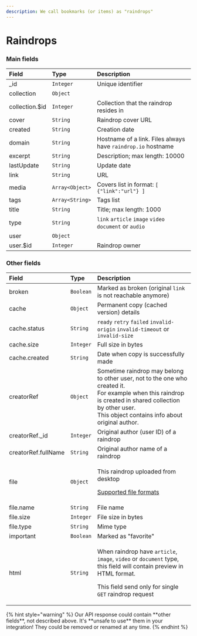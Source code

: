 ```yaml
---
description: We call bookmarks (or items) as "raindrops"
---
```


# Raindrops

### Main fields

| Field | Type | Description |
| :--- | :--- | :--- |
| \_id | `Integer` | Unique identifier |
| collection | `Object` | ​ |
| collection.$id | `Integer` | Collection that the raindrop resides in |
| cover | `String` | Raindrop cover URL |
| created | `String` | Creation date |
| domain | `String` | Hostname of a link. Files always have `raindrop.io` hostname |
| excerpt | `String` | Description; max length: 10000 |
| lastUpdate | `String` | Update date |
| link | `String` | URL |
| media | `Array<Object>` | ​Covers list in format: `[ {"link":"url"} ]` |
| tags | `Array<String>` | Tags list |
| title | `String` | Title; max length: 1000 |
| type | `String` | `link` `article` `image` `video` `document` or `audio` |
| user | `Object` | ​ |
| user.$id | `Integer` | Raindrop owner |

### Other fields

<table>
  <thead>
    <tr>
      <th style="text-align:left">Field</th>
      <th style="text-align:left">Type</th>
      <th style="text-align:left">Description</th>
    </tr>
  </thead>
  <tbody>
    <tr>
      <td style="text-align:left">broken</td>
      <td style="text-align:left"><code>Boolean</code>
      </td>
      <td style="text-align:left">Marked as broken (original <code>link</code> is not reachable anymore)</td>
    </tr>
    <tr>
      <td style="text-align:left">cache</td>
      <td style="text-align:left"><code>Object</code>
      </td>
      <td style="text-align:left">Permanent copy (cached version) details</td>
    </tr>
    <tr>
      <td style="text-align:left">cache.status</td>
      <td style="text-align:left"><code>String</code>
      </td>
      <td style="text-align:left"><code>ready</code>  <code>retry</code>  <code>failed</code>  <code>invalid-origin</code>  <code>invalid-timeout</code> or <code>invalid-size</code>
      </td>
    </tr>
    <tr>
      <td style="text-align:left">cache.size</td>
      <td style="text-align:left"><code>Integer</code>
      </td>
      <td style="text-align:left">Full size in bytes</td>
    </tr>
    <tr>
      <td style="text-align:left">cache.created</td>
      <td style="text-align:left"><code>String</code>
      </td>
      <td style="text-align:left">Date when copy is successfully made</td>
    </tr>
    <tr>
      <td style="text-align:left">creatorRef</td>
      <td style="text-align:left"><code>Object</code>
      </td>
      <td style="text-align:left">Sometime raindrop may belong to other user, not to the one who created
        it.
        <br />For example when this raindrop is created in shared collection by other
        user.
        <br />This object contains info about original author.</td>
    </tr>
    <tr>
      <td style="text-align:left">creatorRef._id</td>
      <td style="text-align:left"><code>Integer</code>
      </td>
      <td style="text-align:left">Original author (user ID) of a raindrop</td>
    </tr>
    <tr>
      <td style="text-align:left">creatorRef.fullName</td>
      <td style="text-align:left"><code>String</code>
      </td>
      <td style="text-align:left">Original author name of a raindrop</td>
    </tr>
    <tr>
      <td style="text-align:left">file</td>
      <td style="text-align:left"><code>Object</code>
      </td>
      <td style="text-align:left">
        <p>This raindrop uploaded from desktop</p>
        <p><a href="https://help.raindrop.io/article/48-uploading-files">Supported file formats</a>
        </p>
      </td>
    </tr>
    <tr>
      <td style="text-align:left">file.name</td>
      <td style="text-align:left"><code>String</code>
      </td>
      <td style="text-align:left">File name</td>
    </tr>
    <tr>
      <td style="text-align:left">file.size</td>
      <td style="text-align:left"><code>Integer</code>
      </td>
      <td style="text-align:left">File size in bytes</td>
    </tr>
    <tr>
      <td style="text-align:left">file.type</td>
      <td style="text-align:left"><code>String</code>
      </td>
      <td style="text-align:left">Mime type</td>
    </tr>
    <tr>
      <td style="text-align:left">important</td>
      <td style="text-align:left"><code>Boolean</code>
      </td>
      <td style="text-align:left">Marked as &quot;favorite&quot;</td>
    </tr>
    <tr>
      <td style="text-align:left">html</td>
      <td style="text-align:left"><code>String</code>
      </td>
      <td style="text-align:left">
        <p>When raindrop have <code>article</code>, <code>image</code>, <code>video</code> or <code>document</code> type,
          this field will contain preview in HTML format.</p>
        <p>This field send only for single <code>GET</code> raindrop request</p>
      </td>
    </tr>
  </tbody>
</table>{% hint style="warning" %}
Our API response could contain **other fields**, not described above. It's **unsafe to use** them in your integration! They could be removed or renamed at any time.
{% endhint %}

